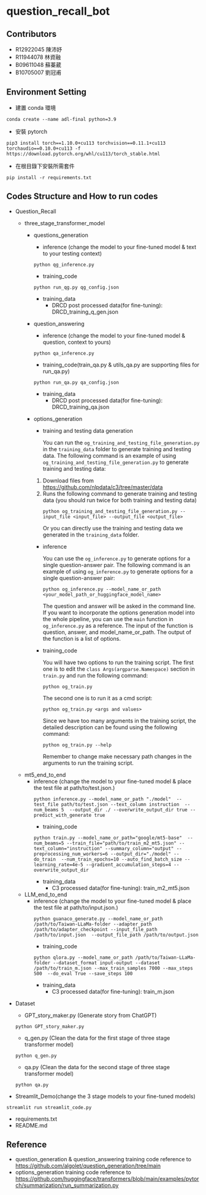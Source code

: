 # question_recall_bot

## Contributors
- R12922045 陳沛妤
- R11944078 林資融
- B09611048 蘇蓁葳
- B10705007 劉冠甫

## Environment Setting
- 建置 conda 環境
```
conda create --name adl-final python=3.9
```
- 安裝 pytorch
```
pip3 install torch==1.10.0+cu113 torchvision==0.11.1+cu113 torchaudio==0.10.0+cu113 -f https://download.pytorch.org/whl/cu113/torch_stable.html
```
- 在根目錄下安裝所需套件
```
pip install -r requirements.txt
```

## Codes Structure and How to run codes
- Question_Recall
	- three_stage_transformer_model 
      - questions_generation
        - inference (change the model to your fine-tuned model & text to your testing context)
        ```
        python qg_inference.py
        ```
        - training_code
        ```
        python run_qg.py qg_config.json
        ```
        - training_data
          - DRCD post processed data(for fine-tuning): DRCD_training_q_gen.json
      - question_answering
        - inference (change the model to your fine-tuned model & question, context to yours)
        ```
        python qa_inference.py
        ```
        - training_code(train_qa.py & utils_qa.py are supporting files for run_qa.py)
        ```
        python run_qa.py qa_config.json
        ```
        - training_data
          - DRCD post processed data(for fine-tuning): DRCD_training_qa.json
      - options_generation

        - training and testing data generation

          You can run the `og_training_and_testing_file_generation.py` in the `training_data` folder to generate training and testing data. The following command is an example of using `og_training_and_testing_file_generation.py` to generate training and testing data:
        1. Download files from https://github.com/nlpdata/c3/tree/master/data
        2. Runs the following command to generate training and testing data (you should run twice for both training and testing data)
            ```
            python og_training_and_testing_file_generation.py --input_file <input_file> --output_file <output_file>
            ```
            Or you can directly use the training and testing data we generated in the `training_data` folder.
        - inference

          You can use the `og_inference.py` to generate options for a single question-answer pair. The following command is an example of using `og_inference.py` to generate options for a single question-answer pair:
          ```
          python og_inference.py --model_name_or_path <your_model_path_or_huggingface_model_name>
          ```
          The question and answer will be asked in the command line. If you want to incorporate the options generation model into the whole pipeline, you can use the `main` function in `og_inference.py` as a reference. The input of the function is question, answer, and model_name_or_path.
          The output of the function is a list of options.
        
        - training_code

          You will have two options to run the training script. The first one is to edit the `class Args(argparse.Namespace)` section in `train.py` and run the following command:
          ```
          python og_train.py
          ```
          The second one is to run it as a cmd script:
          ```
          python og_train.py <args and values>
          ```
          Since we have too many arguments in the training script, the detailed description can be found using the following command:
          ```
          python og_train.py --help
          ```
          Remember to change make necessary path changes in the arguments to run the training script.
	- mt5_end_to_end
	  	- inference (change the model to your fine-tuned model & place the test file at path/to/test.json.)
	        ```
	        python inference.py --model_name_or_path "./model"  --test_file path/to/test.json --text_column instruction  --num_beams 5  --output_dir ./ --overwrite_output_dir true --predict_with_generate true
	        ```
	        - training_code
	        ```
	        python train.py --model_name_or_path="google/mt5-base"  --num_beams=5 --train_file="path/to/train_m2_mt5.json" --text_column="instruction" --summary_column="output" --preprocessing_num_workers=6 --output_dir="./model" --do_train  --num_train_epochs=10 --auto_find_batch_size --learning_rate=4e-5 --gradient_accumulation_steps=4 --overwrite_output_dir
	        ```
	        - training_data
	          - C3 processed data(for fine-tuning): train_m2_mt5.json
	- LLM_end_to_end
   		- inference (change the model to your fine-tuned model & place the test file at path/to/input.json.)
	        ```
         	python guanaco_generate.py --model_name_or_path /path/to/Taiwan-LLaMa-folder --adapter_path /path/to/adapter_checkpoint --input_file_path /path/to/input.json  --output_file_path /path/to/output.json
	        ```
	        - training_code
	        ```
	        python qlora.py --model_name_or_path /path/to/Taiwan-LLaMa-folder --dataset_format input-output --dataset /path/to/train_m.json --max_train_samples 7000 --max_steps 500  --do_eval True --save_steps 100
	        ```
	        - training_data
	          - C3 processed data(for fine-tuning): train_m.json
	
- Dataset

  - GPT_story_maker.py (Generate story from ChatGPT)
  ```
  python GPT_story_maker.py
  ```
  - q_gen.py (Clean the data for the first stage of three stage transformer model)
  ```
  python q_gen.py
  ```
  - qa.py (Clean the data for the second stage of three stage transformer model)
  ```
  python qa.py
  ```

- Streamlit_Demo(change the 3 stage models to your fine-tuned models)
```
streamlit run streamlit_code.py
```
- requirements.txt
- README.md

## Reference
- question_generation & question_answering training code reference to https://github.com/algolet/question_generation/tree/main
- options_generation training code reference to https://github.com/huggingface/transformers/blob/main/examples/pytorch/summarization/run_summarization.py
